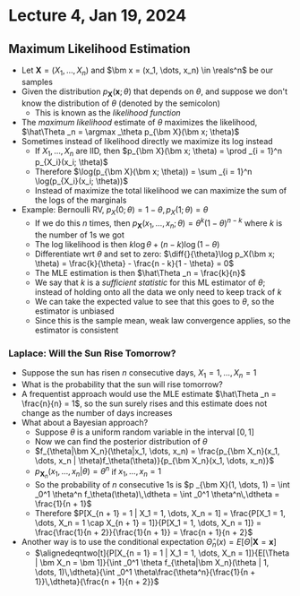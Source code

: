 # Lecture 4, Jan 19, 2024

## Maximum Likelihood Estimation

* Let $\bm X = (X_1, \dots, X_n)$ and $\bm x = (x_1, \dots, x_n) \in \reals^n$ be our samples
* Given the distribution $p_{\bm X}(\bm x; \theta)$ that depends on $\theta$, and suppose we don't know the distribution of $\theta$ (denoted by the semicolon)
	* This is known as the *likelihood function*
* The *maximum likelihood* estimate of $\theta$ maximizes the likelihood, $\hat\Theta _n = \argmax _\theta p_{\bm X}(\bm x; \theta)$
* Sometimes instead of likelihood directly we maximize its log instead
	* If $X_1, \dots, X_n$ are IID, then $p_{\bm X}(\bm x; \theta) = \prod _{i = 1}^n p_{X_i}(x_i; \theta)$
	* Therefore $\log(p_{\bm X}(\bm x; \theta)) = \sum _{i = 1}^n \log(p_{X_i}(x_i; \theta))$
	* Instead of maximize the total likelihood we can maximize the sum of the logs of the marginals
* Example: Bernoulli RV, $p_X(0; \theta) = 1 - \theta, p_X(1; \theta) = \theta$
	* If we do this $n$ times, then $p_{\bm X}(x_1, \dots, x_n; \theta) = \theta^k(1 - \theta)^{n - k}$ where $k$ is the number of 1s we got
	* The log likelihood is then $k\log\theta + (n - k)\log(1 - \theta)$
	* Differentiate wrt $\theta$ and set to zero: $\diff{}{\theta}\log p_X(\bm x; \theta) = \frac{k}{\theta} - \frac{n - k}{1 - \theta} = 0$
	* The MLE estimation is then $\hat\Theta _n = \frac{k}{n}$
	* We say that $k$ is a *sufficient statistic* for this ML estimator of $\theta$; instead of holding onto all the data we only need to keep track of $k$
	* We can take the expected value to see that this goes to $\theta$, so the estimator is unbiased
	* Since this is the sample mean, weak law convergence applies, so the estimator is consistent

### Laplace: Will the Sun Rise Tomorrow?

* Suppose the sun has risen $n$ consecutive days, $X_1 = 1, \dots, X_n = 1$
* What is the probability that the sun will rise tomorrow?
* A frequentist approach would use the MLE estimate $\hat\Theta _n = \frac{n}{n} = 1$, so the sun surely rises and this estimate does not change as the number of days increases
* What about a Bayesian approach?
	* Suppose $\theta$ is a uniform random variable in the interval $[0, 1]$
	* Now we can find the posterior distribution of $\theta$
	* $f_{\theta|\bm X_n}(\theta|x_1, \dots, x_n) = \frac{p_{\bm X_n}(x_1, \dots, x_n | \theta)f_\theta(\theta)}{p_{\bm X_n}(x_1, \dots, x_n)}$
	* $p_{\bm X_n}(x_1, \dots, x_n | \theta) = \theta^n$ if $x_1, \dots, x_n = 1$
	* So the probability of $n$ consecutive 1s is $p _{\bm X}(1, \dots, 1) = \int _0^1 \theta^n f_\theta(\theta)\,\dtheta = \int _0^1 \theta^n\,\dtheta = \frac{1}{n + 1}$
	* Therefore $P[X_{n + 1} = 1 | X_1 = 1, \dots, X_n = 1] = \frac{P[X_1 = 1, \dots, X_n = 1 \cap X_{n + 1} = 1]}{P[X_1 = 1, \dots, X_n = 1]} = \frac{\frac{1}{n + 2}}{\frac{1}{n + 1}} = \frac{n + 1}{n + 2}$
* Another way is to use the conditional expectation $\hat\Theta _n(x) = E[\Theta | \bm X = \bm x]$
	* $\alignedeqntwo[t]{P[X_{n = 1} = 1 | X_1 = 1, \dots, X_n = 1]}{E[\Theta | \bm X_n = \bm 1]}{\int _0^1 \theta f_{\theta|\bm X_n}(\theta | 1, \dots, 1)\,\dtheta}{\int _0^1 \theta\frac{\theta^n}{\frac{1}{n + 1}}\,\dtheta}{\frac{n + 1}{n + 2}}$

